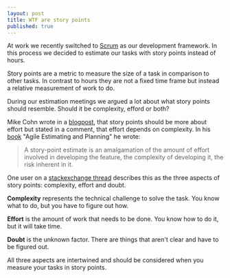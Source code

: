 ```yaml
---
layout: post
title: WTF are story points
published: true
---
```


At work we recently switched to [Scrum](https://en.wikipedia.org/wiki/Scrum_(development)) as our development framework. In this process we decided to estimate our tasks with story points instead of hours.

Story points are a metric to measure the size of a task in comparison to other tasks. In contrast to hours they are not a fixed time frame but instead a relative measurement of work to do.

During our estimation meetings we argued a lot about what story points should resemble. Should it be complexity, efford or both?

Mike Cohn wrote in a [blogpost](http://www.mountaingoatsoftware.com/blog/its-effort-not-complexity), that story points should be more about effort but stated in a comment, that effort depends on complexity. In his [book](http://www.amazon.com/Agile-Estimating-Planning-Mike-Cohn/dp/0131479415/ref=sr_1_1?ie=UTF8&qid=1403210360&sr=8-1&keywords=Agile+Estimating+and+Planning) "Agile Estimating and Planning" he wrote:

> A story-point estimate is an amalgamation of the amount of effort involved in developing the feature, the complexity of developing it, the risk inherent in it.

One user on a [stackexchange thread](http://pm.stackexchange.com/questions/2765/why-use-story-points-instead-of-hours-for-estimating) describes this as the three aspects of story points: complexity, effort and doubt.

**Complexity** represents the technical challenge to solve the task. You know what to do, but you have to figure out how.

**Effort** is the amount of work that needs to be done. You know how to do it, but it will take time.

**Doubt** is the unknown factor. There are things that aren't clear and have to be figured out.

All three aspects are intertwined and should be considered when you measure your tasks in story points.